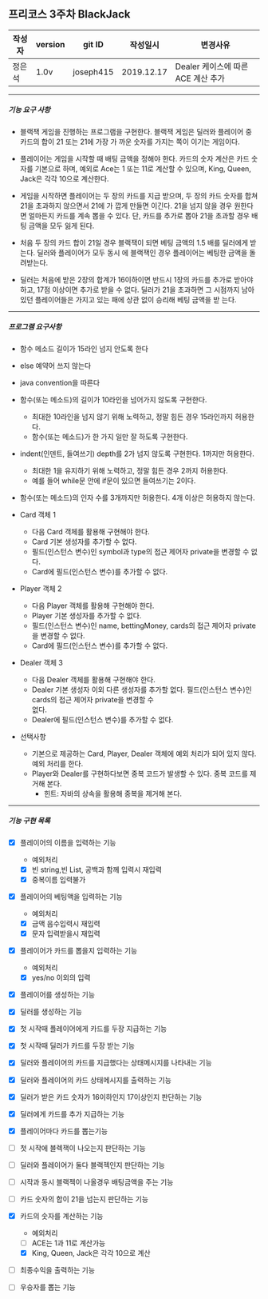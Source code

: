 ## 프리코스 3주차 BlackJack

| 작성자 | version |git ID| 작성일시 | 변경사유 |
|---|---|---|---|---|
| 정은석 | 1.0v |joseph415 |2019.12.17 | Dealer 케이스에 따른 ACE 계산 추가 |

___

##### 기능 요구 사항
* 블랙잭 게임을 진행하는 프로그램을 구현한다. 블랙잭 게임은 딜러와 플레이어 중 카드의 합이 21 또는 21에 가장 가 까운 숫자를 가지는 쪽이 이기는 게임이다.

* 플레이어는 게임을 시작할 때 배팅 금액을 정해야 한다. 카드의 숫자 계산은 카드 숫자를 기본으로 하며,
예외로 Ace는 1 또는 11로 계산할 수 있으며, King, Queen, Jack은 각각 10으로 계산한다.

* 게임을 시작하면 플레이어는 두 장의 카드를 지급 받으며, 두 장의 카드 숫자를 합쳐 21을 초과하지 않으면서 21에 가 깝게 만들면 이긴다. 
21을 넘지 않을 경우 원한다면 얼마든지 카드를 계속 뽑을 수 있다. 단, 카드를 추가로 뽑아 21을 초과할 경우 배팅 금액을 모두 잃게 된다.

* 처음 두 장의 카드 합이 21일 경우 블랙잭이 되면 베팅 금액의 1.5 배를 딜러에게 받는다. 
딜러와 플레이어가 모두 동시 에 블랙잭인 경우 플레이어는 베팅한 금액을 돌려받는다.

* 딜러는 처음에 받은 2장의 합계가 16이하이면 반드시 1장의 카드를 추가로 받아야 하고, 17점 이상이면 추가로 받을 수 없다. 
딜러가 21을 초과하면 그 시점까지 남아 있던 플레이어들은 가지고 있는 패에 상관 없이 승리해 베팅 금액을 받 는다.
___

##### 프로그램 요구사항
* 함수 메소드 길이가 15라인 넘지 안도록 한다
* else 예약어 쓰지 않는다
* java convention을 따른다
* 함수(또는 메소드)의 길이가 10라인을 넘어가지 않도록 구현한다.
    - 최대한 10라인을 넘지 않기 위해 노력하고, 정말 힘든 경우 15라인까지 허용한다. 
    - 함수(또는 메소드)가 한 가지 일만 잘 하도록 구현한다.
* indent(인덴트, 들여쓰기) depth를 2가 넘지 않도록 구현한다. 1까지만 허용한다.
    - 최대한 1을 유지하기 위해 노력하고, 정말 힘든 경우 2까지 허용한다.
    - 예를 들어 while문 안에 if문이 있으면 들여쓰기는 2이다.
* 함수(또는 메소드)의 인자 수를 3개까지만 허용한다. 4개 이상은 허용하지 않는다.

* Card 객체 1
    - 다음 Card 객체를 활용해 구현해야 한다.
    - Card 기본 생성자를 추가할 수 없다.
    - 필드(인스턴스 변수)인 symbol과 type의 접근 제어자 private을
      변경할 수 없다.
    - Card에 필드(인스턴스 변수)를 추가할 수 없다.
* Player 객체 2
    - 다음 Player 객체를 활용해 구현해야 한다.
    - Player 기본 생성자를 추가할 수 없다.
    - 필드(인스턴스 변수)인 name, bettingMoney, cards의 접근 제어자 private을 변경할 수 없다.
    - Card에 필드(인스턴스 변수)를 추가할 수 없다.
* Dealer 객체 3
    - 다음 Dealer 객체를 활용해 구현해야 한다.
    - Dealer 기본 생성자 이외 다른 생성자를 추가할 없다. 필드(인스턴스 변수)인 cards의 접근 제어자 private을 변경할 수    
      없다.
    - Dealer에 필드(인스턴스 변수)를 추가할 수 없다.
* 선택사항
    - 기본으로 제공하는 Card, Player, Dealer 객체에 예외 처리가 되어 있지 않다. 예외 처리를 한다. 
    - Player와 Dealer를 구현하다보면 중복 코드가 발생할 수 있다. 중복 코드를 제거해 본다.
        - 힌트: 자바의 상속을 활용해 중복을 제거해 본다.
       

---

##### 기능 구현 목록
-[x] 플레이어의 이름을 입력하는 기능
    * 예외처리
    - [x] 빈 string,빈 List, 공백과 함께 입력시 재입력
    - [x] 중복이름 입력불가
-[x] 플레이어의 베팅액을 입력하는 기능
    * 예외처리
    - [x] 금액 음수입력시 재입력
    - [x] 문자 입력받을시 재입력 
-[x] 플레이어가 카드를 뽑을지 입력하는 기능
    * 예외처리
    -[x] yes/no 이외의 입력
    
-[x] 플레이어를 생성하는 기능
-[x] 딜러를 생성하는 기능
-[x] 첫 시작때 플레이어에게 카드를 두장 지급하는 기능
-[x] 첫 시작때 딜러가 카드를 두장 받는 기능
-[x] 딜러와 플레이어의 카드를 지급했다는 상태메시지를 나타내는 기능
-[x] 딜러와 플레이어의 카드 상태메시지를 출력하는 기능

-[x] 딜러가 받은 카드 숫자가 16이하인지 17이상인지 판단하는 기능
-[x] 딜러에게 카드를 추가 지급하는 기능
-[x] 플레이어마다 카드를 뽑는기능

-[ ] 첫 시작에 블렉잭이 나오는지 판단하는 기능
-[ ] 딜러와 플레이어가 둘다 블랙젝인지 판단하는 기능
-[ ] 시작과 동시 블랙젝이 나올경우 배팅금액을 주는 기능
-[ ] 카드 숫자의 합이 21을 넘는지 판단하는 기능
-[x] 카드의 숫자를 계산하는 기능
    * 예외처리 
    -[ ] ACE는 1과 11로 계산가능
    -[x] King, Queen, Jack은 각각 10으로 계산
-[ ] 최종수익을 출력하는 기능
-[ ] 우승자를 뽑는 기능